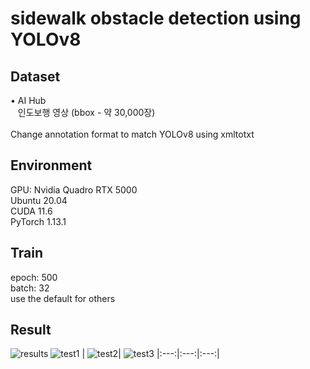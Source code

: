# sidewalk obstacle detection using YOLOv8

## Dataset
<div style="display:flex; flex-direction:row;">
  • AI Hub
</div>
<div style="display:flex; flex-direction:row;">
  &nbsp&nbsp 인도보행 영상 (bbox - 약 30,000장)
</div>
<br>
<div style="display:flex; flex-direction:row;">
Change annotation format to match YOLOv8 using xmltotxt
</div>

## Environment
<div style="display:flex; flex-direction:row;">
  GPU: Nvidia Quadro RTX 5000
</div>
<div style="display:flex; flex-direction:row;">
  Ubuntu 20.04
</div>
<div style="display:flex; flex-direction:row;">
  CUDA 11.6
</div>
<div style="display:flex; flex-direction:row;">
  PyTorch 1.13.1
</div>

## Train
<div style="display:flex; flex-direction:row;">
  epoch: 500
</div>
<div style="display:flex; flex-direction:row;">
  batch: 32
</div>
<div style="display:flex; flex-direction:row;">
  use the default for others
</div>

## Result
![results](https://github.com/the0807/Sidewalk-Obstacle-Detection/assets/73097985/5ce80c1f-38bc-475f-8a24-21334fcb01b2)
![test1](https://github.com/the0807/Sidewalk-Obstacle-Detection/assets/73097985/65f696d6-8b42-4a75-8fe2-e5fcb837912e) | ![test2](https://github.com/the0807/Sidewalk-Obstacle-Detection/assets/73097985/2c1b2be1-698f-40cb-827d-6254e157683a)| ![test3](https://github.com/the0807/Sidewalk-Obstacle-Detection/assets/73097985/175f7094-304e-47ce-afcd-25e66c64dc18)
|:---:|:---:|:---:|
